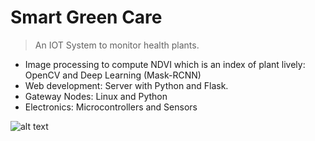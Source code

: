 # Smart Green Care

> An IOT System to monitor health plants.

- Image processing to compute NDVI which is an index of plant lively: OpenCV and Deep Learning (Mask-RCNN)
- Web development: Server with Python and Flask.
- Gateway Nodes: Linux and Python
- Electronics: Microcontrollers and Sensors

![alt text](https://github.com/AlessandroGulli/AI_MS_Degree/tree/main/SmartGreenCare/images/NDVI.jpg?raw=true)
